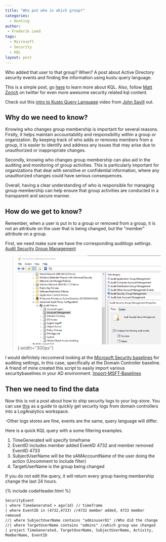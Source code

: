 ```yaml
---
title: "Who put who in which group?"
categories:
  - Hunting
author:
 - Frederik Leed
tags:
  - Microsoft
  - Security
  - KQL
layout: post  
---
```


Who added that user to that group? When? A post about Active Directory security events and finding the information using kustu query language.

This is a simple post, go [here](https://github.com/rod-trent/MustLearnKQL)  to learn more about KQL. Also, follow [Matt Zorich](https://twitter.com/reprise_99?s=20) on twitter for even more awesome security related kql content.

Check out this [intro to Kusto Query Language](https://www.youtube.com/watch?v=Pl8n6GaWEo0)  video from [John Savill](https://twitter.com/NTFAQGuy?s=20) out.

## Why do we need to know?

Knowing who changes group membership is important for several reasons. Firstly, it helps maintain accountability and responsibility within a group or organization. By keeping track of who adds or removes members from a group, it is easier to identify and address any issues that may arise due to unauthorized or inappropriate changes.

Secondly, knowing who changes group membership can also aid in the auditing and monitoring of group activities. This is particularly important for organizations that deal with sensitive or confidential information, where any unauthorized changes could have serious consequences.

Overall, having a clear understanding of who is responsible for managing group membership can help ensure that group activities are conducted in a transparent and secure manner.

## How do we get to know?

Remember, when a user is put in to a group or removed from a group, it is not an attribute on the user that is being changed, but the "member" attribute on a group.

First, we need make sure we have the corresponding auditlogs settings. [Audit Security Group Management](https://learn.microsoft.com/en-us/windows/security/threat-protection/auditing/audit-security-group-management)

>![Audit_GPO](/assets/images/Audit_security_group_mgmt.png){:width="300px"}

I would definitely reccomend looking at the [Microsoft Security baselines](https://learn.microsoft.com/en-us/windows/security/threat-protection/windows-security-configuration-framework/windows-security-baselines) for auditing settings, in this case, specifically at the Domain Controller baseline. A friend of mine created this script to easily import various securitybaselines in your AD environment. [Import-MSFT-Baselines](https://github.com/SysAdminDk/Powershell-Scripts/blob/main/Active%20Directory/Import-MSFT-Baselines.ps1)

## Then we need to find the data

Now this is not a post about how to ship security logs to your log-store. You can use [this](https://pixelrobots.co.uk/2019/07/query-active-directory-security-events-using-azure-log-analytics-on-the-cheap/) as a guide to quickly get security logs from domain controllers into a LogAnalytics workspace.

-Other logs stores are fine, events are the same, query language will differ.

Here is a quick KQL query with a some filtering examples. 

1. TimeGenerated will specify timeframe
2. EventID includes member added EventID 4732 and member removed EventID 4733
3. SubjectUserName will be the sAMAccountName of the user doing the action (Uncomment to include filter)
4. TargetUserName is the group being changed

If you do not edit the query, it will return every group having membership change the last 24 hours.

{% include codeHeader.html %}

```kusto
SecurityEvent
| where TimeGenerated > ago(1d) // timeframe
| where EventID in (4732,4733) //4732 member added, 4733 member removed
//| where SubjectUserName contains "adminuser01" //Who did the change
//| where TargetUserName contains "admins" //which group was changed
| project TimeGenerated, TargetUserName, SubjectUserName, Activity, MemberName, EventID
```
